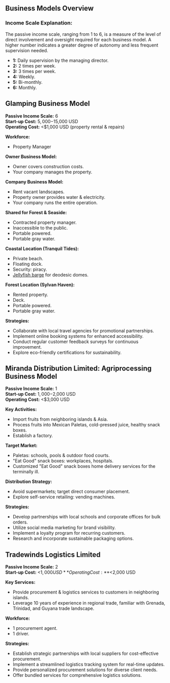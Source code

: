  ## Business Models Overview

### Income Scale Explanation:
The passive income scale, ranging from 1 to 6, is a measure of the level of direct involvement and oversight required for each business model. A higher number indicates a greater degree of autonomy and less frequent supervision needed.

- **1:** Daily supervision by the managing director.
- **2:** 2 times per week.
- **3:** 3 times per week.
- **4:** Weekly.
- **5:** Bi-monthly.
- **6:** Monthly.


## Glamping Business Model

**Passive Income Scale:** 6  
**Start-up Cost:** $5,000-$15,000 USD  
**Operating Cost:** <$1,000 USD (property rental & repairs)  

**Workforce:**
- Property Manager

**Owner Business Model:**
- Owner covers construction costs.
- Your company manages the property.

**Company Business Model:**
- Rent vacant landscapes.
- Property owner provides water & electricity.
- Your company runs the entire operation.

**Shared for Forest & Seaside:**
- Contracted property manager.
- Inaccessible to the public.
- Portable powered.
- Portable gray water.

**Coastal Location (Tranquil Tides):**
- Private beach.
- Floating dock.
- Security: piracy.
- [Jellyfish barge](https://cdn.archilovers.com/projects/6b0db896-8a99-40c1-b7e7-b0e7da7a5301.jpg) for deodesic domes.

**Forest Location (Sylvan Haven):**
- Rented property.
- Deck.
- Portable powered.
- Portable gray water.

**Strategies:**
- Collaborate with local travel agencies for promotional partnerships.
- Implement online booking systems for enhanced accessibility.
- Conduct regular customer feedback surveys for continuous improvement.
- Explore eco-friendly certifications for sustainability.


## Miranda Distribution Limited: Agriprocessing Business Model

**Passive Income Scale:** 1  
**Start-up Cost:** $1,000-$2,000 USD  
**Operating Cost:** <$3,000 USD  

**Key Activities:**
- Import fruits from neighboring islands & Asia.
- Process fruits into Mexican Paletas, cold-pressed juice, healthy snack boxes.
- Establish a factory.

**Target Market:**
- Paletas: schools, pools & outdoor food courts.
- "Eat Good" snack boxes: workplaces, hospitals.
- Customized "Eat Good" snack boxes home delivery services for the terminally ill.

**Distribution Strategy:**
- Avoid supermarkets; target direct consumer placement.
- Explore self-service retailing: vending machines.

**Strategies:**
- Develop partnerships with local schools and corporate offices for bulk orders.
- Utilize social media marketing for brand visibility.
- Implement a loyalty program for recurring customers.
- Research and incorporate sustainable packaging options.


## Tradewinds Logistics Limited

**Passive Income Scale:** 2  
**Start-up Cost:** <$1,000 USD  
**Operating Cost:** <$2,000 USD  

**Key Services:**
- Provide procurement & logistics services to customers in neighboring islands.
- Leverage 10 years of experience in regional trade, familiar with Grenada, Trinidad, and Guyana trade landscape.

**Workforce:**
- 1 procurement agent.
- 1 driver.

**Strategies:**
- Establish strategic partnerships with local suppliers for cost-effective procurement.
- Implement a streamlined logistics tracking system for real-time updates.
- Provide personalized procurement solutions for diverse client needs.
- Offer bundled services for comprehensive logistics solutions.

